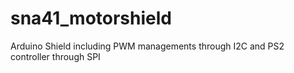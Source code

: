 # sna41_motorshield
Arduino Shield including PWM managements through I2C and PS2 controller through SPI
